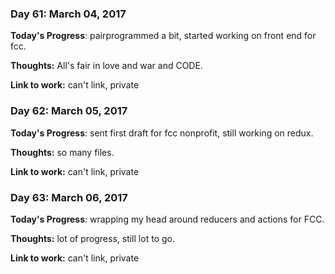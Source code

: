 ### Day 61: March 04, 2017

**Today's Progress**: pairprogrammed a bit, started working on front end for fcc.

**Thoughts:** All's fair in love and war and CODE.

**Link to work:** can't link, private

### Day 62: March 05, 2017

**Today's Progress**: sent first draft for fcc nonprofit, still working on redux.

**Thoughts:** so many files.

**Link to work:** can't link, private

### Day 63: March 06, 2017

**Today's Progress**: wrapping my head around reducers and actions for FCC.

**Thoughts:** lot of progress, still lot to go.

**Link to work:** can't link, private
